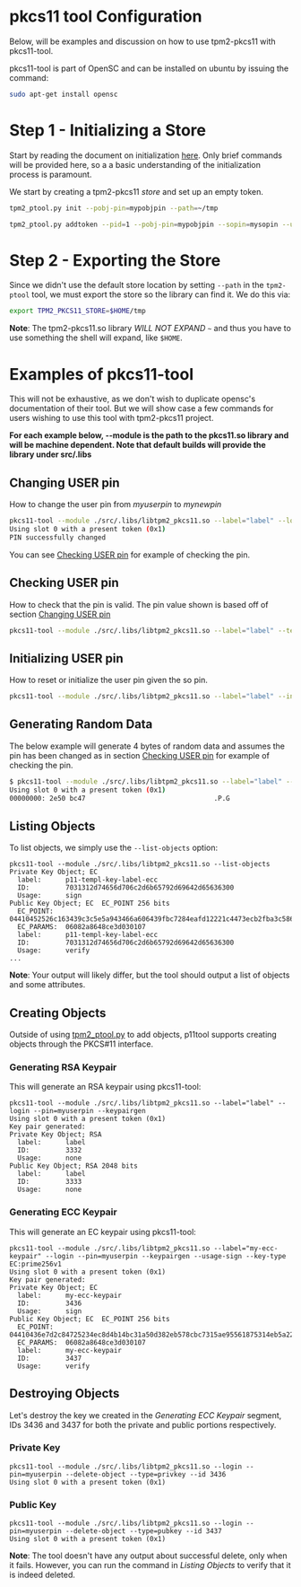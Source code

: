 # pkcs11 tool Configuration

Below, will be examples and discussion on how to use tpm2-pkcs11 with pkcs11-tool.

pkcs11-tool is part of OpenSC and can be installed on ubuntu by issuing the command:
```sh
sudo apt-get install opensc
```

# Step 1 - Initializing a Store

Start by reading the document on initialization [here](INITIALIZING.md). Only brief commands
will be provided here, so a a basic understanding of the initialization process is paramount.

We start by creating a tpm2-pkcs11 *store* and set up an empty token.

```sh
tpm2_ptool.py init --pobj-pin=mypobjpin --path=~/tmp

tpm2_ptool.py addtoken --pid=1 --pobj-pin=mypobjpin --sopin=mysopin --userpin=myuserpin --label=label --path ~/tmp

```

# Step 2 - Exporting the Store

Since we didn't use the default store location by setting `--path` in the `tpm2-ptool` tool, we must export the
store so the library can find it. We do this via:
```sh
export TPM2_PKCS11_STORE=$HOME/tmp
```

**Note**: The tpm2-pkcs11.so library *WILL NOT EXPAND `~`* and thus you have to use something the shell will expand,
like `$HOME`.

# Examples of pkcs11-tool

This will not be exhaustive, as we don't wish to duplicate opensc's documentation of their tool. But we will show case
a few commands for users wishing to use this tool with tpm2-pkcs11 project.

**For each example below, --module is the path to the pkcs11.so library and will be machine dependent. Note that default builds
will provide the library under src/.libs**

## Changing USER pin

How to change the user pin from *myuserpin* to *mynewpin*

```sh
pkcs11-tool --module ./src/.libs/libtpm2_pkcs11.so --label="label" --login --pin myuserpin --change-pin --new-pin mynewpin
Using slot 0 with a present token (0x1)
PIN successfully changed
```
You can see [Checking USER pin](#checking-user-pin) for example of checking the pin.

## Checking USER pin

How to check that the pin is valid. The pin value shown is based off of section [Changing USER pin](#changing-user-pin)

```sh
pkcs11-tool --module ./src/.libs/libtpm2_pkcs11.so --label="label" --test --pin mynewpin
```

## Initializing USER pin

How to reset or initialize the user pin given the so pin.
```sh
pkcs11-tool --module ./src/.libs/libtpm2_pkcs11.so --label="label" --init-pin --so-pin mysopin --pin mynewpin
```

## Generating Random Data

The below example will generate 4 bytes of random data and assumes the pin has been changed as in section
[Checking USER pin](#checking-user-pin) for example of checking the pin.

```sh
$ pkcs11-tool --module ./src/.libs/libtpm2_pkcs11.so --label="label" --pin mynewpin --generate-random 4 | xxd
Using slot 0 with a present token (0x1)
00000000: 2e50 bc47                                .P.G
```

## Listing Objects

To list objects, we simply use the `--list-objects` option:
```
pkcs11-tool --module ./src/.libs/libtpm2_pkcs11.so --list-objects
Private Key Object; EC
  label:      p11-templ-key-label-ecc
  ID:         7031312d74656d706c2d6b65792d69642d65636300
  Usage:      sign
Public Key Object; EC  EC_POINT 256 bits
  EC_POINT:   04410452526c163439c3c5e5a943466a606439fbc7284eafd12221c4473ecb2fba3c586816d54f9ff108489877c5cfa857ba05cfba33dfe3e9b739107f672f787838d6
  EC_PARAMS:  06082a8648ce3d030107
  label:      p11-templ-key-label-ecc
  ID:         7031312d74656d706c2d6b65792d69642d65636300
  Usage:      verify
...
```

**Note**: Your output will likely differ, but the tool should output a list of objects and some attributes.

## Creating Objects

Outside of using [tpm2_ptool.py](PKCS11_TOOL.md) to add objects, p11tool supports creating objects
through the PKCS#11 interface.

### Generating RSA Keypair

This will generate an RSA keypair using pkcs11-tool:
```
pkcs11-tool --module ./src/.libs/libtpm2_pkcs11.so --label="label" --login --pin=myuserpin --keypairgen
Using slot 0 with a present token (0x1)
Key pair generated:
Private Key Object; RSA
  label:      label
  ID:         3332
  Usage:      none
Public Key Object; RSA 2048 bits
  label:      label
  ID:         3333
  Usage:      none
```

### Generating ECC Keypair

This will generate an EC keypair using pkcs11-tool:
```
pkcs11-tool --module ./src/.libs/libtpm2_pkcs11.so --label="my-ecc-keypair" --login --pin=myuserpin --keypairgen --usage-sign --key-type EC:prime256v1
Using slot 0 with a present token (0x1)
Key pair generated:
Private Key Object; EC
  label:      my-ecc-keypair
  ID:         3436
  Usage:      sign
Public Key Object; EC  EC_POINT 256 bits
  EC_POINT:   04410436e7d2c84725234ec8d4b14bc31a50d382eb578cbc7315ae95561875314eb5a22a390bbfabef6269a35a18b1d95b2abc553071c419c3e866db0c3f13c0288ac6
  EC_PARAMS:  06082a8648ce3d030107
  label:      my-ecc-keypair
  ID:         3437
  Usage:      verify
```

## Destroying Objects

Let's destroy the key we created in the *Generating ECC Keypair* segment, IDs 3436 and 3437 for both the private and public portions
respectively.

### Private Key
```
pkcs11-tool --module ./src/.libs/libtpm2_pkcs11.so --login --pin=myuserpin --delete-object --type=privkey --id 3436
Using slot 0 with a present token (0x1)
```
### Public Key
```
pkcs11-tool --module ./src/.libs/libtpm2_pkcs11.so --login --pin=myuserpin --delete-object --type=pubkey --id 3437
Using slot 0 with a present token (0x1)
```

**Note**: The tool doesn't have any output about successful delete, only when it fails. However, you can run the command
in *Listing Objects* to verify that it is indeed deleted.

